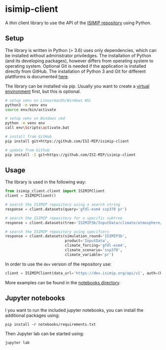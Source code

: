 isimip-client
=============

A *thin* client library to use the API of the [ISIMIP repository](https://data.isimip.org) using Python.

Setup
-----

The library is written in Python (> 3.6) uses only dependencies, which can be installed without administrator priviledges. The installation of Python (and its developing packages), however differs from operating system to operating system. Optional Git is needed if the application is installed directly from GitHub. The installation of Python 3 and Git for different plattforms is documented [here](https://github.com/ISI-MIP/isimip-utils/blob/master/docs/prerequisites.md).

The library can be installed via pip. Usually you want to create a [virtual environment](https://docs.python.org/3/library/venv.html) first, but this is optional.

```bash
# setup venv on Linux/macOS/Windows WSL
python3 -m venv env
source env/bin/activate

# setup venv on Windows cmd
python -m venv env
call env\Scripts\activate.bat

# install from GitHub
pip install git+https://github.com/ISI-MIP/isimip-client

# update from Github
pip install -I git+https://github.com/ISI-MIP/isimip-client
```


Usage
-----

The library is used in the following way:

```python
from isimip_client.client import ISIMIPClient
client = ISIMIPClient()

# search the ISIMIP repository using a search string
response = client.datasets(query='gfdl-esm4 ssp370 pr')

# search the ISIMIP repository for a specific subtree
response = client.datasets(tree='ISIMIP3b/InputData/climate/atmosphere/global/daily/ssp370/gfdl-esm4/r1i1p1f1/w5e5/pr')

# search the ISIMIP repository using specifiers
response = client.datasets(simulation_round='ISIMIP3b',
                           product='InputData',
                           climate_forcing='gfdl-esm4',
                           climate_scenario='ssp370',
                           climate_variable='pr')
```

In order to use the `dev` version of the repository use:

```python
client = ISIMIPClient(data_url='https://dev.isimip.org/api/v1', auth=(USER, PASS))
```

More examples can be found in the [notebooks directory](/notebooks).


Jupyter notebooks
-----------------

I you want to run the included jupyter notebooks, you can install the additional packages using:

```
pip install -r notebooks/requirements.txt
```

Then Jupyter lab can be started using:

```bash
jupyter lab
```
